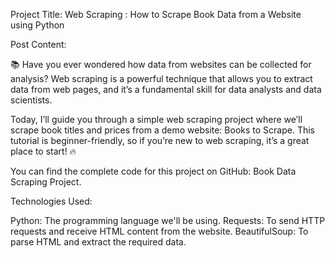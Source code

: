 Project Title:
Web Scraping : How to Scrape Book Data from a Website using Python

Post Content:

📚 Have you ever wondered how data from websites can be collected for analysis? Web scraping is a powerful technique that allows you to extract data from web pages, and it’s a fundamental skill for data analysts and data scientists.

Today, I’ll guide you through a simple web scraping project where we’ll scrape book titles and prices from a demo website: Books to Scrape. This tutorial is beginner-friendly, so if you’re new to web scraping, it’s a great place to start! 🔥

You can find the complete code for this project on GitHub: Book Data Scraping Project.

Technologies Used:

Python: The programming language we'll be using.
Requests: To send HTTP requests and receive HTML content from the website.
BeautifulSoup: To parse HTML and extract the required data.






